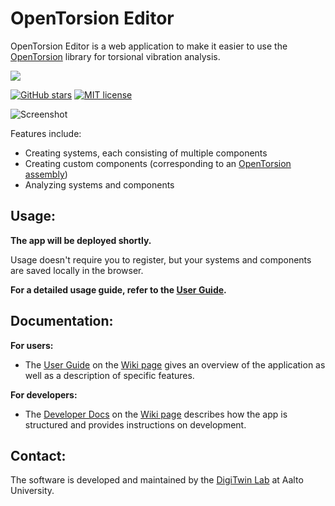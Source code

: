 # OpenTorsion Editor
OpenTorsion Editor is a web application to make it easier to use the [OpenTorsion](https://github.com/Aalto-Arotor/openTorsion "OpenTorsion") library for torsional vibration analysis.

![](https://raw.githubusercontent.com/AaltoIIC/OpenTorsion-Interface/59c0834bb506e4073082b3b6eba06e7383764853/docs/images/readme-button.svg)

[![GitHub stars](https://img.shields.io/github/stars/AaltoIIC/OpenTorsion-Interface.svg)](https://github.com/AaltoIIC/OpenTorsion-Interface) [![MIT license](https://img.shields.io/badge/License-MIT-blue.svg)](https://github.com/AaltoIIC/OpenTorsion-Interface/blob/main/LICENSE)

![Screenshot](https://github.com/AaltoIIC/OpenTorsion-Editor/blob/main/docs/images/screenshots.png?raw=true "Screenshot")

Features include:
- Creating systems, each consisting of multiple components
- Creating custom components (corresponding to an [OpenTorsion assembly](https://aalto-arotor.github.io/openTorsion/opentorsion.html#module-opentorsion.assembly "OpenTorsion assembly"))
- Analyzing systems and components

## Usage:
**The app will be deployed shortly.**

Usage doesn't require you to register, but your systems and components are saved locally in the browser.

**For a detailed usage guide, refer to the [User Guide](https://github.com/AaltoIIC/OpenTorsion-Interface/wiki/User-Guide "User Guide").**

## Documentation:
**For users:**
- The [User Guide](https://github.com/AaltoIIC/OpenTorsion-Interface/wiki/User-Guide "User Guide") on the [Wiki page](https://github.com/AaltoIIC/OpenTorsion-Interface/wiki "Wiki page") gives an overview of the application as well as a description of specific features.

**For developers:**
- The [Developer Docs](https://github.com/AaltoIIC/OpenTorsion-Interface/wiki/Developer-Docs "Developer Docs") on the [Wiki page](https://github.com/AaltoIIC/OpenTorsion-Interface/wiki "Wiki page") describes how the app is structured and provides instructions on development.

## Contact:
The software is developed and maintained by the [DigiTwin Lab](https://www.aalto.fi/en/aiic/digitwin "DigiTwin Lab") at Aalto University.
